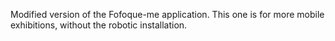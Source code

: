 Modified version of the Fofoque-me application. This one is for more mobile exhibitions, without the robotic installation.
